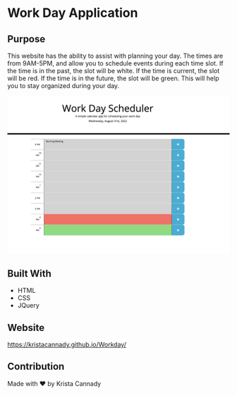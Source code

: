 # Work Day Application

## Purpose
This website has the ability to assist with planning your day. The times are from 9AM-5PM, and allow you to schedule events during each time slot. If the time is in the past, the slot will be white. If the time is current, the slot will be red. If the time is in the future, the slot will be green. This will help you to stay organized during your day.

![alt text](./Develop/Photos/Screen%20Shot%202022-08-31%20at%204.31.37%20PM.png) 
## Built With
* HTML
* CSS
* JQuery

## Website
https://kristacannady.github.io/Workday/

## Contribution
Made with ❤️ by Krista Cannady
